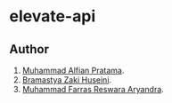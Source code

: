# elevate-api

## Author

1. [Muhammad Alfian Pratama](https://github.com/alfianp613/).
2. [Bramastya Zaki Huseini](https://github.com/brzaa/).
3. [Muhammad Farras Reswara Aryandra](https://github.com/farrasreswara/).

